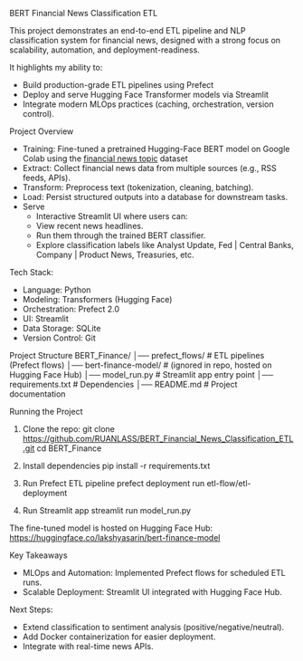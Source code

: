 BERT Financial News Classification ETL

This project demonstrates an end-to-end ETL pipeline and NLP classification system for financial news, designed with a strong focus on scalability, automation, and deployment-readiness.

It highlights my ability to:
- Build production-grade ETL pipelines using Prefect
- Deploy and serve Hugging Face Transformer models via Streamlit
- Integrate modern MLOps practices (caching, orchestration, version control).

Project Overview
- Training: Fine-tuned a pretrained Hugging-Face BERT model on Google Colab using the [financial news topic](https://huggingface.co/datasets/zeroshot/twitter-financial-news-topic) dataset
- Extract: Collect financial news data from multiple sources (e.g., RSS feeds, APIs).
- Transform: Preprocess text (tokenization, cleaning, batching).
- Load: Persist structured outputs into a database for downstream tasks.
- Serve
  - Interactive Streamlit UI where users can:
  - View recent news headlines.
  - Run them through the trained BERT classifier.
  - Explore classification labels like Analyst Update, Fed | Central Banks, Company | Product News, Treasuries, etc.

Tech Stack:
- Language: Python
- Modeling: Transformers (Hugging Face)
- Orchestration: Prefect 2.0
- UI: Streamlit
- Data Storage: SQLite
- Version Control: Git 

Project Structure
BERT_Finance/
│── prefect_flows/        # ETL pipelines (Prefect flows)
│── bert-finance-model/   # (ignored in repo, hosted on Hugging Face Hub)
│── model_run.py          # Streamlit app entry point
│── requirements.txt      # Dependencies
│── README.md             # Project documentation

Running the Project
1. Clone the repo: 
  git clone https://github.com/RUANLASS/BERT_Financial_News_Classification_ETL.git
  cd BERT_Finance
2. Install dependencies
  pip install -r requirements.txt

3. Run Prefect ETL pipeline
  prefect deployment run etl-flow/etl-deployment

4. Run Streamlit app
  streamlit run model_run.py

The fine-tuned model is hosted on Hugging Face Hub:
https://huggingface.co/lakshyasarin/bert-finance-model

Key Takeaways 
- MLOps and Automation: Implemented Prefect flows for scheduled ETL runs.
- Scalable Deployment: Streamlit UI integrated with Hugging Face Hub.

Next Steps:
- Extend classification to sentiment analysis (positive/negative/neutral).
- Add Docker containerization for easier deployment.
- Integrate with real-time news APIs.


